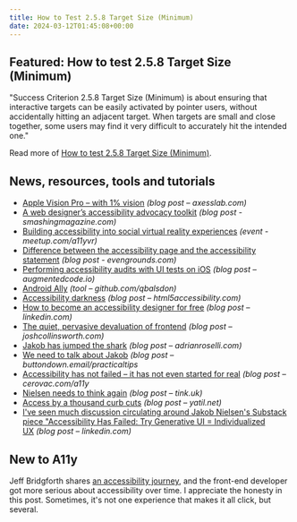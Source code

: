 ```yaml
---
title: How to Test 2.5.8 Target Size (Minimum)
date: 2024-03-12T01:45:08+00:00
---
```


## Featured: How to test 2.5.8 Target Size (Minimum)

"Success Criterion 2.5.8 Target Size (Minimum) is about ensuring that interactive targets can be easily activated by pointer users, without accidentally hitting an adjacent target. When targets are small and close together, some users may find it very difficult to accurately hit the intended one."

Read more of [How to test 2.5.8 Target Size (Minimum)](https://www.tpgi.com/how-to-test-2-5-8-target-size-minimum/).

## News, resources, tools and tutorials

- [Apple Vision Pro – with 1% vision](https://axesslab.com/vision-pro-a11y/) *(blog post – axesslab.com)*
- [A web designer’s accessibility advocacy toolkit](https://www.smashingmagazine.com/2024/02/web-designer-accessibility-advocacy-toolkit/) *(blog post - smashingmagazine.com)*
- [Building accessibility into social virtual reality experiences](https://www.meetup.com/a11yvr/events/299534636/) *(event - meetup.com/a11yvr)*
- [Difference between the accessibility page and the accessibility statement](https://evengrounds.com/difference-between-the-accessibility-page-and-the-accessibility-statement/) *(blog post - evengrounds.com)*
- [Performing accessibility audits with UI tests on iOS](https://augmentedcode.io/2024/02/26/performing-accessibility-audits-with-ui-tests-on-ios/) *(blog post – augmentedcode.io)*
- [Android Ally](https://github.com/qbalsdon/android_ally_issues) *(tool – github.com/qbalsdon)*
- [Accessibility darkness](https://html5accessibility.com/stuff/2024/03/03/accessibility-darkness-2/) *(blog post – html5accessibility.com)*
- [How to become an accessibility designer for free](https://www.linkedin.com/pulse/how-become-accessibility-designer-free-karl-goldstraw-6dtze) *(blog post – linkedin.com)*
- [The quiet, pervasive devaluation of frontend](https://joshcollinsworth.com/blog/devaluing-frontend) *(blog post – joshcollinsworth.com)*
- [Jakob has jumped the shark](https://adrianroselli.com/2024/03/jakob-has-jumped-the-shark.html) *(blog post – adrianroselli.com)*
- [We need to talk about Jakob](https://buttondown.email/practicaltips/archive/we-need-to-talk-about-jakob/) *(blog post – buttondown.email/practicaltips*
- [Accessibility has not failed – it has not even started for real](https://cerovac.com/a11y/2024/03/accessibility-has-not-failed-it-has-not-even-started-for-real/) *(blog post – cerovac.com/a11y*
- [Nielsen needs to think again](https://tink.uk/nielsen-needs-to-think-again/) *(blog post – tink.uk)*
- [Access by a thousand curb cuts](https://yatil.net/blog/access-by-a-thousand-curb-cuts) *(blog post – yatil.net)*
- [I've seen much discussion circulating around Jakob Nielsen's Substack piece "Accessibility Has Failed: Try Generative UI = Individualized UX](https://www.linkedin.com/posts/annaecook_we-need-to-talk-about-jakob-activity-7170478771333001216-mWLq/) *(blog post – linkedin.com)*

## New to A11y

Jeff Bridgforth shares [an accessibility journey](https://jeffbridgforth.com/my-accessibility-journey/), and the front-end developer got more serious about accessibility over time. I appreciate the honesty in this post. Sometimes, it's not one experience that makes it all click, but several.
